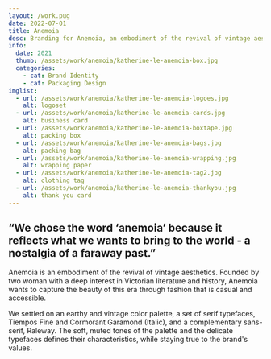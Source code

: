 ```yaml
---
layout: /work.pug
date: 2022-07-01
title: Anemoia
desc: Branding for Anemoia, an embodiment of the revival of vintage aesthetics.
info:
  date: 2021
  thumb: /assets/work/anemoia/katherine-le-anemoia-box.jpg
  categories:
    - cat: Brand Identity
    - cat: Packaging Design
imglist:
  - url: /assets/work/anemoia/katherine-le-anemoia-logoes.jpg
    alt: logoset
  - url: /assets/work/anemoia/katherine-le-anemoia-cards.jpg
    alt: business card
  - url: /assets/work/anemoia/katherine-le-anemoia-boxtape.jpg
    alt: packing box
  - url: /assets/work/anemoia/katherine-le-anemoia-bags.jpg
    alt: packing bag
  - url: /assets/work/anemoia/katherine-le-anemoia-wrapping.jpg
    alt: wrapping paper
  - url: /assets/work/anemoia/katherine-le-anemoia-tag2.jpg
    alt: clothing tag
  - url: /assets/work/anemoia/katherine-le-anemoia-thankyou.jpg
    alt: thank you card
---
```

## “We chose the word ‘anemoia’ because it reflects what we wants to bring to the world - a nostalgia of a faraway past.”

Anemoia is an embodiment of the revival of vintage aesthetics. Founded by two woman with a deep interest in Victorian literature and history, Anemoia wants to capture the beauty of this era through fashion that is casual and accessible.

We settled on an earthy and vintage color palette, a set of serif typefaces, Tiempos Fine and Cormorant Garamond (Italic), and a complementary sans-serif, Raleway. The soft, muted tones of the palette and the delicate typefaces defines their characteristics, while staying true to the brand's values.